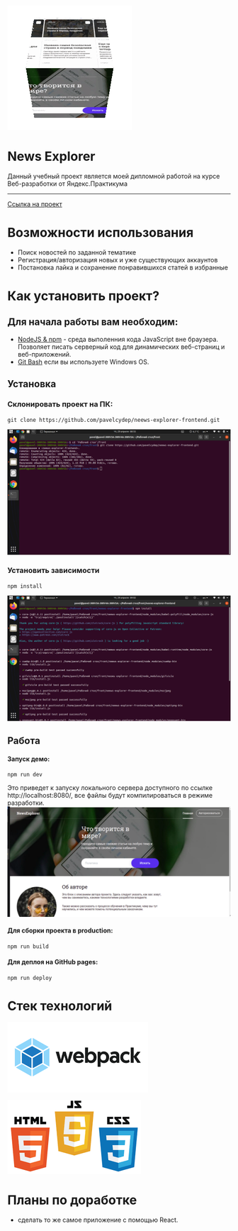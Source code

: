 ![alt text](bloggif_608a8cffef916.gif)

News Explorer
=============
Данный учебный проект является моей дипломной работой на курсе Веб-разработки от Яндекс.Практикума
****
[Ссылка на проект](https://pavelcydep.github.io/neews-explorer-frontend/)

Возможности использования
=========================
- Поиск новостей по заданной тематике
- Регистрация/авторизация новых и уже существующих аккаунтов
- Постановка лайка и сохранение понравившихся статей в избранные

Как установить проект?
================
## Для начала работы вам необходим:

- <a href="https://nodejs.org/en/">NodeJS & npm<a> - среда выполенния кода JavaScript вне браузера. Позволяет писать серверный код для динамических веб-страниц и веб-приложений.
- <a href="https://gitforwindows.org/">Git Bash<a> если вы используете Windows OS.

## Установка

### Склонировать проект на ПК:

    git clone https://github.com/pavelcydep/neews-explorer-frontend.git
![alt text](top2.png)   


### Установить зависимости

    npm install

![alt text](top3.png)

## Работа

#### Запуск демо:

    npm run dev
    
Это приведет к запуску локального сервера доступного по ссылке http://localhost:8080/, все файлы будут компилироваться в режиме разработки.
![alt text](top.png)  

#### Для сборки проекта в production:

    npm run build
    
#### Для деплоя на GitHub pages:

    npm run deploy

Стек технологий
===============
![alt text](%D0%91%D0%B5%D0%B7%20%D0%BD%D0%B0%D0%B7%D0%B2%D0%B0%D0%BD%D0%B8%D1%8F%20(1).png)  

 ![alt text](js%20css.png)
 


Планы по доработке
==================
- сделать то же самое приложение с помощью React. 

